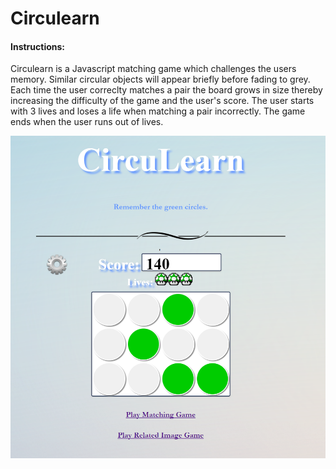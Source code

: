 # Circulearn

#### Instructions:
Circulearn is a Javascript matching game which challenges the users memory. Similar circular objects will appear briefly before fading to grey.  Each time the user correclty matches a pair the board grows in size thereby increasing the difficulty of the game and the user's score.  The user starts with 3 lives and loses a life when matching a pair incorrectly.  The game ends when the user runs out of lives.



![alt text](https://github.com/Matthew-Wroblewski/Circulearn/blob/master/images/game.PNG)
